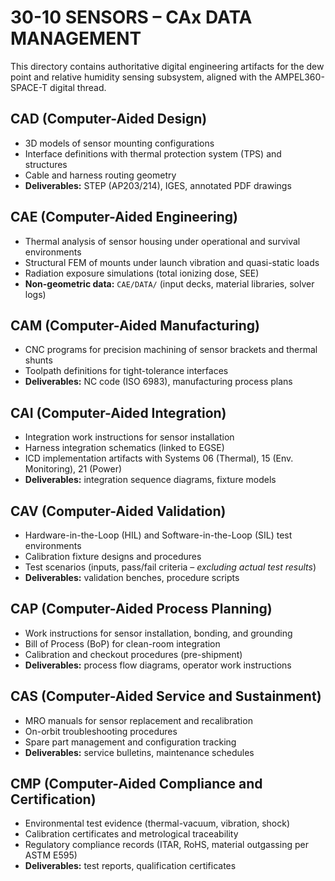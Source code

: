 # 30-10 SENSORS – CAx DATA MANAGEMENT

This directory contains authoritative digital engineering artifacts for the dew point and relative humidity sensing subsystem, aligned with the AMPEL360-SPACE-T digital thread.

## CAD (Computer-Aided Design)
- 3D models of sensor mounting configurations
- Interface definitions with thermal protection system (TPS) and structures
- Cable and harness routing geometry
- **Deliverables:** STEP (AP203/214), IGES, annotated PDF drawings

## CAE (Computer-Aided Engineering)
- Thermal analysis of sensor housing under operational and survival environments
- Structural FEM of mounts under launch vibration and quasi-static loads
- Radiation exposure simulations (total ionizing dose, SEE)
- **Non-geometric data:** `CAE/DATA/` (input decks, material libraries, solver logs)

## CAM (Computer-Aided Manufacturing)
- CNC programs for precision machining of sensor brackets and thermal shunts
- Toolpath definitions for tight-tolerance interfaces
- **Deliverables:** NC code (ISO 6983), manufacturing process plans

## CAI (Computer-Aided Integration)
- Integration work instructions for sensor installation
- Harness integration schematics (linked to EGSE)
- ICD implementation artifacts with Systems 06 (Thermal), 15 (Env. Monitoring), 21 (Power)
- **Deliverables:** integration sequence diagrams, fixture models

## CAV (Computer-Aided Validation)
- Hardware-in-the-Loop (HIL) and Software-in-the-Loop (SIL) test environments
- Calibration fixture designs and procedures
- Test scenarios (inputs, pass/fail criteria – *excluding actual test results*)
- **Deliverables:** validation benches, procedure scripts

## CAP (Computer-Aided Process Planning)
- Work instructions for sensor installation, bonding, and grounding
- Bill of Process (BoP) for clean-room integration
- Calibration and checkout procedures (pre-shipment)
- **Deliverables:** process flow diagrams, operator work instructions

## CAS (Computer-Aided Service and Sustainment)
- MRO manuals for sensor replacement and recalibration
- On-orbit troubleshooting procedures
- Spare part management and configuration tracking
- **Deliverables:** service bulletins, maintenance schedules

## CMP (Computer-Aided Compliance and Certification)
- Environmental test evidence (thermal-vacuum, vibration, shock)
- Calibration certificates and metrological traceability
- Regulatory compliance records (ITAR, RoHS, material outgassing per ASTM E595)
- **Deliverables:** test reports, qualification certificates
